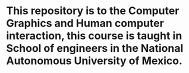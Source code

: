 # This repository is to the Computer Graphics and Human computer interaction, this course is taught in School of engineers in the National Autonomous University of Mexico.
